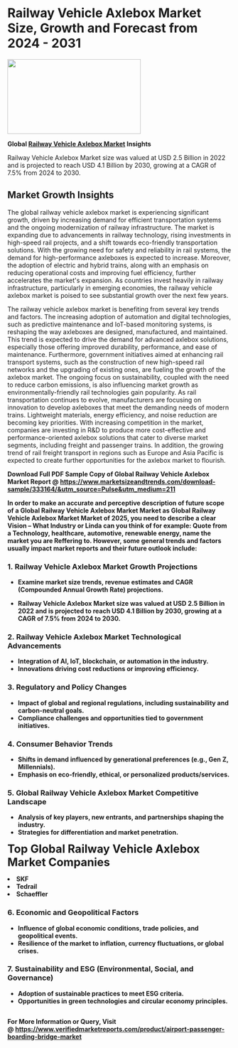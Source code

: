 <H1>Railway Vehicle Axlebox Market Size, Growth and Forecast from 2024 - 2031</H1><img class="aligncenter size-medium wp-image-584254" src="https://thirdeyenews.in/wp-content/uploads/2024/09/Global-Market-Research-300x168.jpeg" alt="" width="300" height="168" /><p><strong>Global&nbsp;<a href="https://www.marketsizeandtrends.com/download-sample/333164/&amp;utm_source=Pulse&amp;utm_medium=211">Railway Vehicle Axlebox Market</a> Insights</strong></p><p>Railway Vehicle Axlebox Market size was valued at USD 2.5 Billion in 2022 and is projected to reach USD 4.1 Billion by 2030, growing at a CAGR of 7.5% from 2024 to 2030.</p><p><h2>Market Growth Insights</h2> <p>The global railway vehicle axlebox market is experiencing significant growth, driven by increasing demand for efficient transportation systems and the ongoing modernization of railway infrastructure. The market is expanding due to advancements in railway technology, rising investments in high-speed rail projects, and a shift towards eco-friendly transportation solutions. With the growing need for safety and reliability in rail systems, the demand for high-performance axleboxes is expected to increase. Moreover, the adoption of electric and hybrid trains, along with an emphasis on reducing operational costs and improving fuel efficiency, further accelerates the market's expansion. As countries invest heavily in railway infrastructure, particularly in emerging economies, the railway vehicle axlebox market is poised to see substantial growth over the next few years. <a href="#"></a> <p>The railway vehicle axlebox market is benefiting from several key trends and factors. The increasing adoption of automation and digital technologies, such as predictive maintenance and IoT-based monitoring systems, is reshaping the way axleboxes are designed, manufactured, and maintained. This trend is expected to drive the demand for advanced axlebox solutions, especially those offering improved durability, performance, and ease of maintenance. Furthermore, government initiatives aimed at enhancing rail transport systems, such as the construction of new high-speed rail networks and the upgrading of existing ones, are fueling the growth of the axlebox market. The ongoing focus on sustainability, coupled with the need to reduce carbon emissions, is also influencing market growth as environmentally-friendly rail technologies gain popularity. As rail transportation continues to evolve, manufacturers are focusing on innovation to develop axleboxes that meet the demanding needs of modern trains. Lightweight materials, energy efficiency, and noise reduction are becoming key priorities. With increasing competition in the market, companies are investing in R&D to produce more cost-effective and performance-oriented axlebox solutions that cater to diverse market segments, including freight and passenger trains. In addition, the growing trend of rail freight transport in regions such as Europe and Asia Pacific is expected to create further opportunities for the axlebox market to flourish. <strong></p><p><span class=""><strong>Download Full PDF Sample Copy of Global Railway Vehicle Axlebox Market Report</strong> @ <a href="https://www.marketsizeandtrends.com/download-sample/333164/&amp;utm_source=Pulse&amp;utm_medium=211" target="_blank">https://www.marketsizeandtrends.com/download-sample/333164/&amp;utm_source=Pulse&amp;utm_medium=211</a></span></p><p>In order to make an accurate and perceptive description of future scope of a Global&nbsp;Railway Vehicle Axlebox Market Market as Global&nbsp;Railway Vehicle Axlebox Market Market of 2025, you need to describe a clear Vision &ndash; What Industry or Linda can you think of for example: Quote from a Technology, healthcare, automotive, renewable energy, name the market you are Reffering to. However, some general trends and factors usually impact market reports and their future outlook include:</p><h3>1.&nbsp;<strong>Railway Vehicle Axlebox Market Growth Projections</strong></h3><ul><li>Examine market size trends, revenue estimates and CAGR (Compounded Annual Growth Rate) projections.</li><li><p>Railway Vehicle Axlebox Market size was valued at USD 2.5 Billion in 2022 and is projected to reach USD 4.1 Billion by 2030, growing at a CAGR of 7.5% from 2024 to 2030.</p></li></ul><h3>2.&nbsp;<strong>Railway Vehicle Axlebox Market Technological Advancements</strong></h3><ul><li>Integration of AI, IoT, blockchain, or automation in the industry.</li><li>Innovations driving cost reductions or improving efficiency.</li></ul><h3>3.&nbsp;<strong>Regulatory and Policy Changes</strong></h3><ul><li>Impact of global and regional regulations, including sustainability and carbon-neutral goals.</li><li>Compliance challenges and opportunities tied to government initiatives.</li></ul><h3>4.&nbsp;<strong>Consumer Behavior Trends</strong></h3><ul><li>Shifts in demand influenced by generational preferences (e.g., Gen Z, Millennials).</li><li>Emphasis on eco-friendly, ethical, or personalized products/services.</li></ul><h3>5.&nbsp;<strong>Global Railway Vehicle Axlebox Market Competitive Landscape</strong></h3><ul><li>Analysis of key players, new entrants, and partnerships shaping the industry.</li><li>Strategies for differentiation and market penetration.</li></ul><p data-pm-slice="1 1 []"><span style="color: inherit; font-family: inherit; font-size: 25px;">Top Global Railway Vehicle Axlebox Market Companies</span></p><div class="" data-test-id=""><p><li>SKF</li><li> Tedrail</li><li> Schaeffler</li></p></div><h3>6.&nbsp;<strong>Economic and Geopolitical Factors</strong></h3><ul><li>Influence of global economic conditions, trade policies, and geopolitical events.</li><li>Resilience of the market to inflation, currency fluctuations, or global crises.</li></ul><h3>7.&nbsp;<strong>Sustainability and ESG (Environmental, Social, and Governance)</strong></h3><ul><li>Adoption of sustainable practices to meet ESG criteria.</li><li>Opportunities in green technologies and circular economy principles.</li></ul><h2><strong style="font-size: 14px;">For More Information or Query, Visit @&nbsp;</strong><a style="background-color: #ffffff; font-size: 14px;" href="https://www.marketsizeandtrends.com/report/railway-vehicle-axlebox-market/" target="_blank">https://www.verifiedmarketreports.com/product/airport-passenger-boarding-bridge-market</a></h2>
